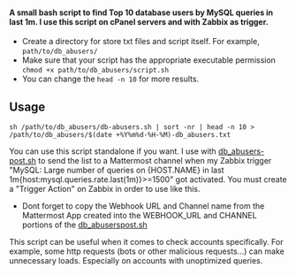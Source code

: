 #### A small bash script to find Top 10 database users by MySQL queries in last 1m. I use this script on cPanel servers and with Zabbix as trigger. 

 * Create a directory for store txt files and script itself. For example, ```path/to/db_abusers/``` 
 * Make sure that your script has the appropriate executable permission ```chmod +x path/to/db_abusers/script.sh```
 * You can change the ```head -n 10``` for more results.  

## Usage
```sh /path/to/db_abusers/db-abusers.sh | sort -nr | head -n 10 > /path/to/db_abusers/$(date +%Y%m%d-%H-%M)-db_abusers.txt```

You can use this script standalone if you want. I use with [db_abusers-post.sh](https://github.com/yigitgokcu/cpanel-db_abusers/blob/main/db_abusers-post.sh) to send the list to a Mattermost channel when my Zabbix trigger "MySQL: Large number of queries on {HOST.NAME} in last 1m{host:mysql.queries.rate.last(1m)}>=1500" got activated. You must create a "Trigger Action" on Zabbix in order to use like this.  

 * Dont forget to copy the Webhook URL and Channel name from the Mattermost App created into the WEBHOOK_URL and CHANNEL portions of the [db_abuserspost.sh](https://github.com/yigitgokcu/cpanel-db_abusers/blob/main/db_abusers-post.sh)

This script can be useful when it comes to check accounts specifically. For example, some http requests (bots or other malicious requests...) can make unnecessary loads. Especially on accounts with unoptimized queries.
